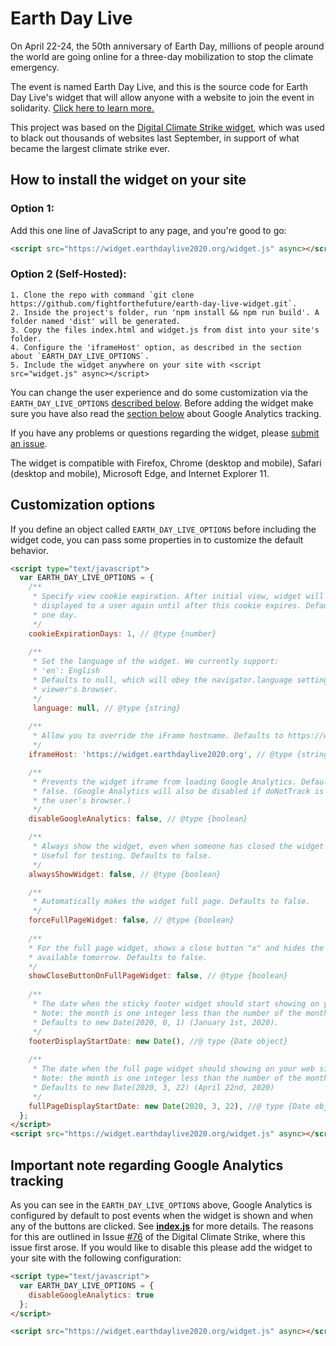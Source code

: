 # Earth Day Live

On April 22-24, the 50th anniversary of Earth Day, millions of people around the world are going online for a three-day mobilization to stop the climate emergency.

The event is named Earth Day Live, and this is the source code for Earth Day Live's widget that will allow anyone with a website to join the event in solidarity. [Click here to learn more.](https://earthdaylive2020.org)

This project was based on the [Digital Climate Strike widget](https://github.com/fightforthefuture/digital-climate-strike), which was used to black out thousands of websites last September, in support of what became the largest climate strike ever.

## How to install the widget on your site

### Option 1:
   Add this one line of JavaScript to any page, and you're good to go:

```html
<script src="https://widget.earthdaylive2020.org/widget.js" async></script>
```

### Option 2 (Self-Hosted):
    1. Clone the repo with command `git clone https://github.com/fightforthefuture/earth-day-live-widget.git`.
    2. Inside the project's folder, run 'npm install && npm run build'. A folder named 'dist' will be generated.
    3. Copy the files index.html and widget.js from dist into your site's folder.
    4. Configure the 'iframeHost' option, as described in the section about `EARTH_DAY_LIVE_OPTIONS`.
    5. Include the widget anywhere on your site with <script src="widget.js" async></script>

You can change the user experience and do some customization via the `EARTH_DAY_LIVE_OPTIONS` [described below](#customization-options). Before adding the widget make sure you have also read the [section below](#important-note-regarding-google-analytics-tracking) about Google Analytics tracking.

If you have any problems or questions regarding the widget, please [submit an issue](https://github.com/fightforthefuture/earth-day-live-widget/issues).

The widget is compatible with Firefox, Chrome (desktop and mobile), Safari (desktop and mobile), Microsoft Edge, and Internet Explorer 11.

## Customization options

If you define an object called `EARTH_DAY_LIVE_OPTIONS` before including the widget code, you can pass some properties in to customize the default behavior.

```html
<script type="text/javascript">
  var EARTH_DAY_LIVE_OPTIONS = {
    /**
     * Specify view cookie expiration. After initial view, widget will not be
     * displayed to a user again until after this cookie expires. Defaults to 
     * one day.
     */
    cookieExpirationDays: 1, // @type {number}
    
    /**
     * Set the language of the widget. We currently support:
     * 'en': English
     * Defaults to null, which will obey the navigator.language setting of the 
     * viewer's browser.
     */
     language: null, // @type {string}
     
    /**
     * Allow you to override the iFrame hostname. Defaults to https://widget.earthdaylive2020.org
     */
    iframeHost: 'https://widget.earthdaylive2020.org', // @type {string}

    /**
     * Prevents the widget iframe from loading Google Analytics. Defaults to
     * false. (Google Analytics will also be disabled if doNotTrack is set on
     * the user's browser.)
     */
    disableGoogleAnalytics: false, // @type {boolean}

    /**
     * Always show the widget, even when someone has closed the widget and set the cookie on their device. 
     * Useful for testing. Defaults to false.
     */
    alwaysShowWidget: false, // @type {boolean}

    /**
     * Automatically makes the widget full page. Defaults to false.
     */
    forceFullPageWidget: false, // @type {boolean}
    
    /**
    * For the full page widget, shows a close button "x" and hides the message about the site being 
    * available tomorrow. Defaults to false.
    */
    showCloseButtonOnFullPageWidget: false, // @type {boolean}
    
    /**
     * The date when the sticky footer widget should start showing on your web site.
     * Note: the month is one integer less than the number of the month. E.g. 8 is September, not August.
     * Defaults to new Date(2020, 0, 1) (January 1st, 2020).
     */
    footerDisplayStartDate: new Date(), //@ type {Date object}
    
    /**
     * The date when the full page widget should showing on your web site for 24 hours. 
     * Note: the month is one integer less than the number of the month. E.g. 8 is September, not August.
     * Defaults to new Date(2020, 3, 22) (April 22nd, 2020)
     */
    fullPageDisplayStartDate: new Date(2020, 3, 22), //@ type {Date object}
  };
</script>
<script src="https://widget.earthdaylive2020.org/widget.js" async></script>
```
## Important note regarding Google Analytics tracking

As you can see in the `EARTH_DAY_LIVE_OPTIONS` above, Google Analytics is configured by default to post events when the widget is shown and when any of the buttons are clicked. See [**index.js**](https://github.com/fightforthefuture/earth-day-live-widget/blob/master/src/index.js) for more details. The reasons for this are outlined in Issue [#76](https://github.com/fightforthefuture/digital-climate-strike/issues/76) of the Digital Climate Strike, where this issue first arose. If you would like to disable this please add the widget to your site with the following configuration: 

```html
<script type="text/javascript">
  var EARTH_DAY_LIVE_OPTIONS = {
    disableGoogleAnalytics: true
  };
</script>

<script src="https://widget.earthdaylive2020.org/widget.js" async></script>
```  

